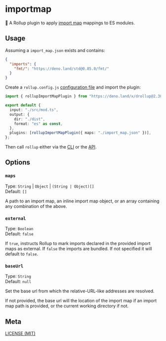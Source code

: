 # importmap

🍣 A Rollup plugin to apply [import map](https://github.com/WICG/import-maps) mappings to ES modules.

## Usage

Assuming a `import_map.json` exists and contains:

```json
{
  "imports": {
    "fmt/": "https://deno.land/std@0.85.0/fmt/"
  }
}
```

Create a `rollup.config.js` [configuration file](https://www.rollupjs.org/guide/en/#configuration-files) and import the plugin:

```ts
import { rollupImportMapPlugin } from "https://deno.land/x/drollup@2.38.4+0.9.1/plugins/importmap/mod.ts";

export default {
  input: "./src/mod.ts",
  output: {
    dir: "./dist",
    format: "es" as const,
  },
  plugins: [rollupImportMapPlugin({ maps: "./import_map.json" })],
};
```

Then call `rollup` either via the [CLI](https://www.rollupjs.org/guide/en/#command-line-reference) or the [API](https://www.rollupjs.org/guide/en/#javascript-api).

## Options

### `maps`

Type: `String` | `Object` | `(String | Object)[]`<br>
Default: `[]`

A path to an import map, an inline import map object, or an array containing any combination of the above.

### `external`

Type: `Boolean`<br>
Default: `false`

If `true`, instructs Rollup to mark imports declared in the provided import maps as external. If `false` the imports are bundled. If not specified it will default to `false`.

### `baseUrl`

Type: `String`<br>
Default: `null`

Set the base url from which the relative-URL-like addresses are resolved.

If not provided, the base url will the location of the import map if an import map path is provided, or the current working directory if not.

## Meta

[LICENSE (MIT)](./LICENSE.md)
